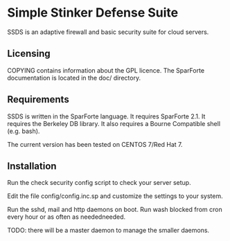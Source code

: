 # Simple Stinker Defense Suite

SSDS is an adaptive firewall and basic security suite for cloud
servers.

## Licensing

COPYING contains information about the GPL licence.
The SparForte documentation is located in the doc/ directory.

## Requirements

SSDS is written in the SparForte language.
It requires SparForte 2.1.
It requires the Berkeley DB library.
It also requires a Bourne Compatible shell (e.g. bash).

The current version has been tested on CENTOS 7/Red Hat 7.

## Installation

Run the check security config script to check your server setup.

Edit the file config/config.inc.sp and customize the settings
to your system.

Run the sshd, mail and http daemons on boot.
Run wash blocked from cron every hour or as often as neededneeded.

TODO: there will be a master daemon to manage the smaller daemons.

